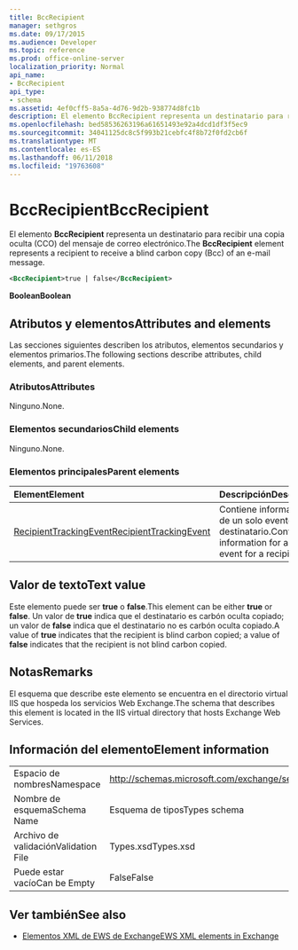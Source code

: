 ```yaml
---
title: BccRecipient
manager: sethgros
ms.date: 09/17/2015
ms.audience: Developer
ms.topic: reference
ms.prod: office-online-server
localization_priority: Normal
api_name:
- BccRecipient
api_type:
- schema
ms.assetid: 4ef0cff5-8a5a-4d76-9d2b-938774d8fc1b
description: El elemento BccRecipient representa un destinatario para recibir una copia oculta (CCO) del mensaje de correo electrónico.
ms.openlocfilehash: bed58536263196a61651493e92a4dcd1df3f5ec9
ms.sourcegitcommit: 34041125dc8c5f993b21cebfc4f8b72f0fd2cb6f
ms.translationtype: MT
ms.contentlocale: es-ES
ms.lasthandoff: 06/11/2018
ms.locfileid: "19763608"
---
```

# <a name="bccrecipient"></a><span data-ttu-id="21d0b-103">BccRecipient</span><span class="sxs-lookup"><span data-stu-id="21d0b-103">BccRecipient</span></span>

<span data-ttu-id="21d0b-104">El elemento **BccRecipient** representa un destinatario para recibir una copia oculta (CCO) del mensaje de correo electrónico.</span><span class="sxs-lookup"><span data-stu-id="21d0b-104">The **BccRecipient** element represents a recipient to receive a blind carbon copy (Bcc) of an e-mail message.</span></span> 
  
```XML
<BccRecipient>true | false</BccRecipient>
```

 <span data-ttu-id="21d0b-105">**Boolean**</span><span class="sxs-lookup"><span data-stu-id="21d0b-105">**Boolean**</span></span>
## <a name="attributes-and-elements"></a><span data-ttu-id="21d0b-106">Atributos y elementos</span><span class="sxs-lookup"><span data-stu-id="21d0b-106">Attributes and elements</span></span>

<span data-ttu-id="21d0b-107">Las secciones siguientes describen los atributos, elementos secundarios y elementos primarios.</span><span class="sxs-lookup"><span data-stu-id="21d0b-107">The following sections describe attributes, child elements, and parent elements.</span></span>
  
### <a name="attributes"></a><span data-ttu-id="21d0b-108">Atributos</span><span class="sxs-lookup"><span data-stu-id="21d0b-108">Attributes</span></span>

<span data-ttu-id="21d0b-109">Ninguno.</span><span class="sxs-lookup"><span data-stu-id="21d0b-109">None.</span></span>
  
### <a name="child-elements"></a><span data-ttu-id="21d0b-110">Elementos secundarios</span><span class="sxs-lookup"><span data-stu-id="21d0b-110">Child elements</span></span>

<span data-ttu-id="21d0b-111">Ninguno.</span><span class="sxs-lookup"><span data-stu-id="21d0b-111">None.</span></span>
  
### <a name="parent-elements"></a><span data-ttu-id="21d0b-112">Elementos principales</span><span class="sxs-lookup"><span data-stu-id="21d0b-112">Parent elements</span></span>

|<span data-ttu-id="21d0b-113">**Element**</span><span class="sxs-lookup"><span data-stu-id="21d0b-113">**Element**</span></span>|<span data-ttu-id="21d0b-114">**Descripción**</span><span class="sxs-lookup"><span data-stu-id="21d0b-114">**Description**</span></span>|
|:-----|:-----|
|[<span data-ttu-id="21d0b-115">RecipientTrackingEvent</span><span class="sxs-lookup"><span data-stu-id="21d0b-115">RecipientTrackingEvent</span></span>](recipienttrackingevent.md) <br/> |<span data-ttu-id="21d0b-116">Contiene información de un solo evento de un destinatario.</span><span class="sxs-lookup"><span data-stu-id="21d0b-116">Contains information for a single event for a recipient.</span></span>  <br/> |
   
## <a name="text-value"></a><span data-ttu-id="21d0b-117">Valor de texto</span><span class="sxs-lookup"><span data-stu-id="21d0b-117">Text value</span></span>

<span data-ttu-id="21d0b-118">Este elemento puede ser **true** o **false**.</span><span class="sxs-lookup"><span data-stu-id="21d0b-118">This element can be either **true** or **false**.</span></span> <span data-ttu-id="21d0b-119">Un valor de **true** indica que el destinatario es carbón oculta copiado; un valor de **false** indica que el destinatario no es carbón oculta copiado.</span><span class="sxs-lookup"><span data-stu-id="21d0b-119">A value of **true** indicates that the recipient is blind carbon copied; a value of **false** indicates that the recipient is not blind carbon copied.</span></span> 
  
## <a name="remarks"></a><span data-ttu-id="21d0b-120">Notas</span><span class="sxs-lookup"><span data-stu-id="21d0b-120">Remarks</span></span>

<span data-ttu-id="21d0b-121">El esquema que describe este elemento se encuentra en el directorio virtual IIS que hospeda los servicios Web Exchange.</span><span class="sxs-lookup"><span data-stu-id="21d0b-121">The schema that describes this element is located in the IIS virtual directory that hosts Exchange Web Services.</span></span>
  
## <a name="element-information"></a><span data-ttu-id="21d0b-122">Información del elemento</span><span class="sxs-lookup"><span data-stu-id="21d0b-122">Element information</span></span>

|||
|:-----|:-----|
|<span data-ttu-id="21d0b-123">Espacio de nombres</span><span class="sxs-lookup"><span data-stu-id="21d0b-123">Namespace</span></span>  <br/> |http://schemas.microsoft.com/exchange/services/2006/types  <br/> |
|<span data-ttu-id="21d0b-124">Nombre de esquema</span><span class="sxs-lookup"><span data-stu-id="21d0b-124">Schema Name</span></span>  <br/> |<span data-ttu-id="21d0b-125">Esquema de tipos</span><span class="sxs-lookup"><span data-stu-id="21d0b-125">Types schema</span></span>  <br/> |
|<span data-ttu-id="21d0b-126">Archivo de validación</span><span class="sxs-lookup"><span data-stu-id="21d0b-126">Validation File</span></span>  <br/> |<span data-ttu-id="21d0b-127">Types.xsd</span><span class="sxs-lookup"><span data-stu-id="21d0b-127">Types.xsd</span></span>  <br/> |
|<span data-ttu-id="21d0b-128">Puede estar vacío</span><span class="sxs-lookup"><span data-stu-id="21d0b-128">Can be Empty</span></span>  <br/> |<span data-ttu-id="21d0b-129">False</span><span class="sxs-lookup"><span data-stu-id="21d0b-129">False</span></span>  <br/> |
   
## <a name="see-also"></a><span data-ttu-id="21d0b-130">Ver también</span><span class="sxs-lookup"><span data-stu-id="21d0b-130">See also</span></span>



- [<span data-ttu-id="21d0b-131">Elementos XML de EWS de Exchange</span><span class="sxs-lookup"><span data-stu-id="21d0b-131">EWS XML elements in Exchange</span></span>](ews-xml-elements-in-exchange.md)

